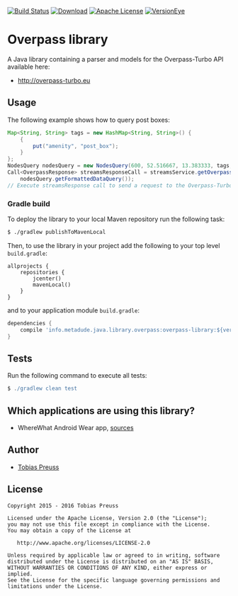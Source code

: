 [![Build Status](https://travis-ci.org/johnjohndoe/Overpass.svg)](https://travis-ci.org/johnjohndoe/Overpass) [![Download](https://api.bintray.com/packages/tbsprs/maven/Overpass/images/download.svg)](https://bintray.com/tbsprs/maven/Overpass/_latestVersion) [![Apache License](http://img.shields.io/badge/license-Apache%20License%202.0-lightgrey.svg)](http://choosealicense.com/licenses/apache-2.0/) [![VersionEye](https://www.versioneye.com/user/projects/5658152672d5f3000900bf0c/badge.svg)](https://www.versioneye.com/user/projects/5658152672d5f3000900bf0c)

# Overpass library

A Java library containing a parser and models for the Overpass-Turbo API available here:

* http://overpass-turbo.eu


## Usage

The following example shows how to query post boxes:

```java
Map<String, String> tags = new HashMap<String, String>() {
    {
        put("amenity", "post_box");
    }
};
NodesQuery nodesQuery = new NodesQuery(600, 52.516667, 13.383333, tags, true, 13);
Call<OverpassResponse> streamsResponseCall = streamsService.getOverpassResponse(
	nodesQuery.getFormattedDataQuery());
// Execute streamsResponse call to send a request to the Overpass-Turbo API.
```

### Gradle build

To deploy the library to your local Maven repository run the following task:

```bash
$ ./gradlew publishToMavenLocal
```

Then, to use the library in your project add the following to
your top level `build.gradle`:

```
allprojects {
    repositories {
        jcenter()
        mavenLocal()
    }
}
```

and to your application module `build.gradle`:


```groovy
dependencies {
    compile 'info.metadude.java.library.overpass:overpass-library:${version}'
}
```

## Tests

Run the following command to execute all tests:

```groovy
$ ./gradlew clean test
```

## Which applications are using this library?

* WhereWhat Android Wear app, [sources][wherewhat-sources]


## Author

* [Tobias Preuss][tobias-preuss]

## License

    Copyright 2015 - 2016 Tobias Preuss

    Licensed under the Apache License, Version 2.0 (the "License");
    you may not use this file except in compliance with the License.
    You may obtain a copy of the License at

       http://www.apache.org/licenses/LICENSE-2.0

    Unless required by applicable law or agreed to in writing, software
    distributed under the License is distributed on an "AS IS" BASIS,
    WITHOUT WARRANTIES OR CONDITIONS OF ANY KIND, either express or implied.
    See the License for the specific language governing permissions and
    limitations under the License.


[tobias-preuss]: https://github.com/johnjohndoe
[wherewhat-sources]: https://github.com/ligi/WhereWhat
